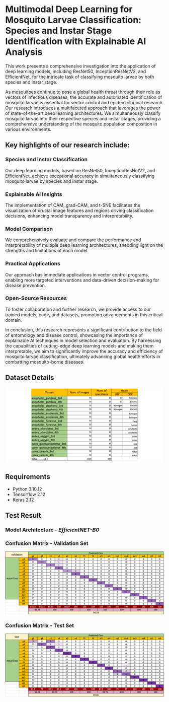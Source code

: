 # Multimodal Deep Learning for Mosquito Larvae Classification: Species and Instar Stage Identification with Explainable AI Analysis
This work presents a comprehensive investigation into the application of deep learning models, including ResNet50, InceptionResNetV2, and EfficientNet, for the intricate task of classifying mosquito larvae by both species and instar stage.

As mosquitoes continue to pose a global health threat through their role as vectors of infectious diseases, the accurate and automated identification of mosquito larvae is essential for vector control and epidemiological research. Our research introduces a multifaceted approach that leverages the power of state-of-the-art deep learning architectures. We simultaneously classify mosquito larvae into their respective species and instar stages, providing a comprehensive understanding of the mosquito population composition in various environments.

## Key highlights of our research include:

### Species and Instar Classification

Our deep learning models, based on ResNet50, InceptionResNetV2, and EfficientNet, achieve exceptional accuracy in simultaneously classifying mosquito larvae by species and instar stage.

### Explainable AI Insights

The implementation of CAM, grad-CAM, and t-SNE facilitates the visualization of crucial image features and regions driving classification decisions, enhancing model transparency and interpretability.

### Model Comparison

We comprehensively evaluate and compare the performance and interpretability of multiple deep learning architectures, shedding light on the strengths and limitations of each model.

### Practical Applications

Our approach has immediate applications in vector control programs, enabling more targeted interventions and data-driven decision-making for disease prevention.

### Open-Source Resources

To foster collaboration and further research, we provide access to our trained models, code, and datasets, promoting advancements in this critical domain.

In conclusion, this research represents a significant contribution to the field of entomology and disease control, showcasing the importance of explainable AI techniques in model selection and evaluation. By harnessing the capabilities of cutting-edge deep learning models and making them interpretable, we aim to significantly improve the accuracy and efficiency of mosquito larvae classification, ultimately advancing global health efforts in combatting mosquito-borne diseases.

## Dataset Details

![dataset_details.png](https://github.com/FarhatBuet14/mosquitoAI/blob/main/larvaeNET/LarvaeSpeciesInstarClassification/images/dataset_details.png)

## Requirements
* Python 3.10.12
* Tensorflow 2.12
* Keras 2.12

## Test Result

### Model Architecture - *EfficientNET-B0*

### Confusion Matrix - Validation Set

![validation_result.png](https://github.com/FarhatBuet14/mosquitoAI/blob/main/larvaeNET/LarvaeSpeciesInstarClassification/images/validation_result.png)

### Confusion Matrix - Test Set

![test_result.png](https://github.com/FarhatBuet14/mosquitoAI/blob/main/larvaeNET/LarvaeSpeciesInstarClassification/images/test_result.png)


